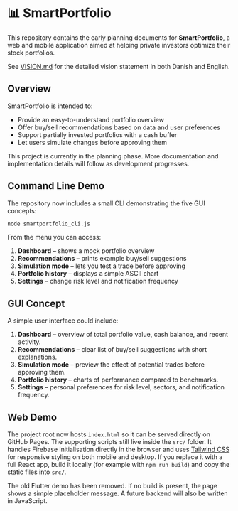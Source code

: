 # 📊 SmartPortfolio

This repository contains the early planning documents for **SmartPortfolio**, a web and mobile application aimed at helping private investors optimize their stock portfolios.

See [VISION.md](VISION.md) for the detailed vision statement in both Danish and English.

## Overview

SmartPortfolio is intended to:

- Provide an easy-to-understand portfolio overview
- Offer buy/sell recommendations based on data and user preferences
- Support partially invested portfolios with a cash buffer
- Let users simulate changes before approving them

This project is currently in the planning phase. More documentation and implementation details will follow as development progresses.

## Command Line Demo

The repository now includes a small CLI demonstrating the five GUI concepts:

```bash
node smartportfolio_cli.js
```

From the menu you can access:

1. **Dashboard** – shows a mock portfolio overview
2. **Recommendations** – prints example buy/sell suggestions
3. **Simulation mode** – lets you test a trade before approving
4. **Portfolio history** – displays a simple ASCII chart
5. **Settings** – change risk level and notification frequency

## GUI Concept

A simple user interface could include:

1. **Dashboard** – overview of total portfolio value, cash balance, and recent activity.
2. **Recommendations** – clear list of buy/sell suggestions with short explanations.
3. **Simulation mode** – preview the effect of potential trades before approving them.
4. **Portfolio history** – charts of performance compared to benchmarks.
5. **Settings** – personal preferences for risk level, sectors, and notification frequency.


## Web Demo

The project root now hosts `index.html` so it can be served directly on GitHub Pages. The supporting scripts still live inside the `src/` folder. It handles Firebase initialisation directly in the browser and uses [Tailwind CSS](https://tailwindcss.com/) for responsive styling on both mobile and desktop. If you replace it with a full React app, build it locally (for example with `npm run build`) and copy the static files into `src/`.

The old Flutter demo has been removed. If no build is present, the page shows a simple placeholder message. A future backend will also be written in JavaScript.

